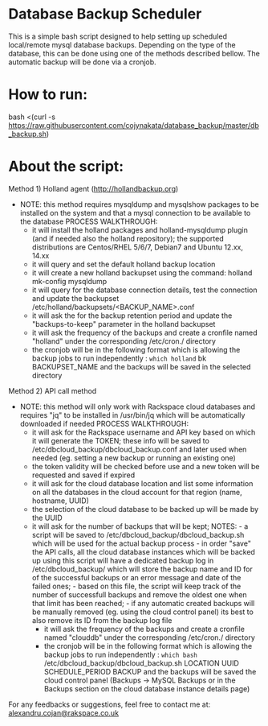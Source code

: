 # Database Backup Scheduler

This is a simple bash script designed to help setting up scheduled local/remote mysql database backups. Depending on the type of the database, this can be done using one of the methods described bellow. The automatic backup will be done via a cronjob.

# How to run:
bash <(curl -s https://raw.githubusercontent.com/cojynakata/database_backup/master/db_backup.sh)

# About the script:
Method 1) Holland agent (http://hollandbackup.org)
- NOTE: this method requires mysqldump and mysqlshow packages to be installed on the system and that a mysql connection to be available to the database
  PROCESS WALKTHROUGH:
  - it will install the holland packages and holland-mysqldump plugin (and if needed also the holland repository); the supported distributions are Centos/RHEL 5/6/7, Debian7 and Ubuntu 12.xx, 14.xx
  - it will query and set the default holland backup location
  - it will create a new holland backupset using the command: holland mk-config mysqldump <NAME>
  - it will query for the database connection details, test the connection and update the backupset /etc/holland/backupsets/<BACKUP_NAME>.conf
  - it will ask the for the backup retention period and update the "backups-to-keep" parameter in the holland backupset
  - it will ask the frequency of the backups and create a cronfile named "holland" under the corresponding /etc/cron.<FREQUENCY>/ directory
  - the cronjob will be in the following format which is allowing the backup jobs to run independently : `which holland` bk BACKUPSET_NAME and the backups will be saved in the selected directory

Method 2) API call method
- NOTE: this method will only work with Rackspace cloud databases and requires "jq" to be installed in /usr/bin/jq which will be automatically downloaded if needed
  PROCESS WALKTHROUGH:
  - it will ask for the Rackspace username and API key based on which it will generate the TOKEN; these info will be saved to /etc/dbcloud_backup/dbcloud_backup.conf and later used when needed (eg. setting a new backup or running an existing one)
  - the token validity will be checked before use and a new token will be requested and saved if expired
  - it will ask for the cloud database location and list some information on all the databases in the cloud account for that region (name, hostname, UUID)
  - the selection of the cloud database to be backed up will be made by the UUID
  - it will ask for the number of backups that will be kept;
    NOTES:  - a script will be saved to /etc/dbcloud_backup/dbcloud_backup.sh which will be used for the actual backup process
            - in order "save" the API calls, all the cloud database instances which will be backed up using this script will have a dedicated backup log in /etc/dbcloud_backup/ which will store the backup name and ID for of the successful backups or an error message and date of the failed ones;
            - based on this file, the script will keep track of the number of successfull backups and remove the oldest one when that limit has been reached;
            - if any automatic created backups will be manually removed (eg. using the cloud control panel) its best to also remove its ID from the backup log file
    - it will ask the frequency of the backups and create a cronfile named "clouddb" under the corresponding /etc/cron.<FREQUENCY>/ directory
    - the cronjob will be in the following format which is allowing the backup jobs to run independently : `which bash` /etc/dbcloud_backup/dbcloud_backup.sh LOCATION UUID SCHEDULE_PERIOD BACKUP and the backups will be saved the cloud control panel (Backups -> MySQL Backups or in the Backups section on the cloud database instance details page)

For any feedbacks or suggestions, feel free to contact me at: alexandru.cojan@rakspace.co.uk
